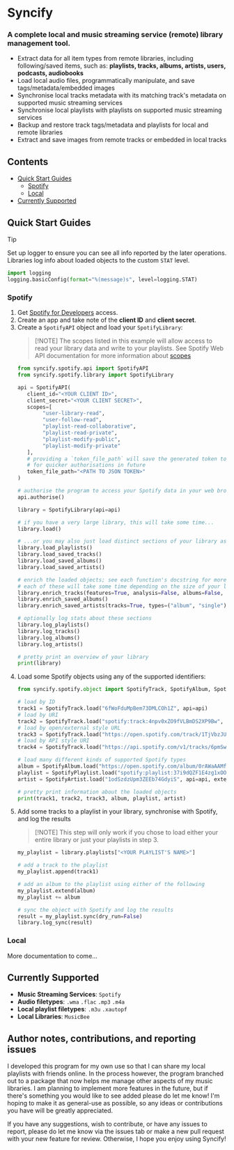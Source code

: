 # Syncify

### A complete local and music streaming service (remote) library management tool.
- Extract data for all item types from remote libraries, including following/saved items, such as:
**playlists, tracks, albums, artists, users, podcasts, audiobooks**
- Load local audio files, programmatically manipulate, and save tags/metadata/embedded images
- Synchronise local tracks metadata with its matching track's metadata on supported music streaming services
- Synchronise local playlists with playlists on supported music streaming services
- Backup and restore track tags/metadata and playlists for local and remote libraries
- Extract and save images from remote tracks or embedded in local tracks

## Contents

* [Quick Start Guides](#quick-start-guides)
  * [Spotify](#quick-start-spotify)
  * [Local](#quick-start-local)
* [Currently Supported](#currenty-supported)

## Quick Start Guides

> [!TIP]
> Set up logger to ensure you can see all info reported by the later operations.
> Libraries log info about loaded objects to the custom `STAT` level.
> ```python
> import logging
> logging.basicConfig(format="%(message)s", level=logging.STAT)
> ```

<a id="quick-start-spotify"></a>
### Spotify

1. Get [Spotify for Developers](https://developer.spotify.com/dashboard/login) access. 
2. Create an app and take note of the **client ID** and **client secret**.
3. Create a `SpotifyAPI` object and load your `SpotifyLibrary`:
   > [!NOTE] The scopes listed in this example will allow access to read your library data and write to your playlists.
   > See Spotify Web API documentation for more information about [scopes](https://developer.spotify.com/documentation/web-api/concepts/scopes)
    ```python
    from syncify.spotify.api import SpotifyAPI
    from syncify.spotify.library import SpotifyLibrary
    
    api = SpotifyAPI(
       client_id="<YOUR CLIENT ID>",
       client_secret="<YOUR CLIENT SECRET>",
       scopes=[
            "user-library-read",
            "user-follow-read",
            "playlist-read-collaborative",
            "playlist-read-private",
            "playlist-modify-public",
            "playlist-modify-private"
       ],
       # providing a `token_file_path` will save the generated token to your system 
       # for quicker authorisations in future
       token_file_path="<PATH TO JSON TOKEN>"  
    )
   
    # authorise the program to access your Spotify data in your web browser
    api.authorise()
    
    library = SpotifyLibrary(api=api)
   
    # if you have a very large library, this will take some time...
    library.load()
    
    # ...or you may also just load distinct sections of your library as follows
    library.load_playlists()
    library.load_saved_tracks()
    library.load_saved_albums()
    library.load_saved_artists()
   
    # enrich the loaded objects; see each function's docstring for more info on arguments
    # each of these will take some time depending on the size of your library
    library.enrich_tracks(features=True, analysis=False, albums=False, artists=False)
    library.enrich_saved_albums()
    library.enrich_saved_artists(tracks=True, types=("album", "single"))
    
    # optionally log stats about these sections
    library.log_playlists()
    library.log_tracks()
    library.log_albums()
    library.log_artists()
   
    # pretty print an overview of your library
    print(library)
    ```
4. Load some Spotify objects using any of the supported identifiers:
    ```python
    from syncify.spotify.object import SpotifyTrack, SpotifyAlbum, SpotifyPlaylist, SpotifyArtist
    
    # load by ID
    track1 = SpotifyTrack.load("6fWoFduMpBem73DMLCOh1Z", api=api)
    # load by URI
    track2 = SpotifyTrack.load("spotify:track:4npv0xZO9fVLBmDS2XP9Bw", api=api)
    # load by open/external style URL
    track3 = SpotifyTrack.load("https://open.spotify.com/track/1TjVbzJUAuOvas1bL00TiH", api=api)
    # load by API style URI
    track4 = SpotifyTrack.load("https://api.spotify.com/v1/tracks/6pmSweeisgfxxsiLINILdJ", api=api)
    
    # load many different kinds of supported Spotify types
    album = SpotifyAlbum.load("https://open.spotify.com/album/0rAWaAAMfzHzCbYESj4mfx", api=api, extend_tracks=True)
    playlist = SpotifyPlaylist.load("spotify:playlist:37i9dQZF1E4zg1xOOORiP1", api=api, extend_tracks=True)
    artist = SpotifyArtist.load("1odSzdzUpm3ZEEb74GdyiS", api=api, extend_tracks=True) 
    
    # pretty print information about the loaded objects
    print(track1, track2, track3, album, playlist, artist)
    ```
5. Add some tracks to a playlist in your library, synchronise with Spotify, and log the results
   > [!NOTE] This step will only work if you chose to load either your entire library or just your playlists in step 3.
    ```python   
    my_playlist = library.playlists["<YOUR PLAYLIST'S NAME>"]
    
    # add a track to the playlist
    my_playlist.append(track1)
   
    # add an album to the playlist using either of the following
    my_playlist.extend(album)
    my_playlist += album
    
    # sync the object with Spotify and log the results
    result = my_playlist.sync(dry_run=False)
    library.log_sync(result)
    ```

<a id="quick-start-local"></a>
### Local
More documentation to come...



## Currently Supported

- **Music Streaming Services**: `Spotify`
- **Audio filetypes**: `.wma` `.flac` `.mp3` `.m4a`
- **Local playlist filetypes**: `.m3u` `.xautopf`
- **Local Libraries**: `MusicBee`


## Author notes, contributions, and reporting issues

I developed this program for my own use so that I can share my local playlists with friends online. 
In the process however, the program branched out to a package that now helps me manage other aspects 
of my music libraries. I am planning to implement more features in the future, but if there's 
something you would like to see added please do let me know! I'm hoping to make it as general-use as 
possible, so any ideas or contributions you have will be greatly appreciated.

If you have any suggestions, wish to contribute, or have any issues to report, please do let me know 
via the issues tab or make a new pull request with your new feature for review. 
Otherwise, I hope you enjoy using Syncify!

